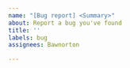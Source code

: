 ```yaml
---
name: "[Bug report] <Summary>"
about: Report a bug you've found
title: ''
labels: bug
assignees: Bawnorton

---
```




